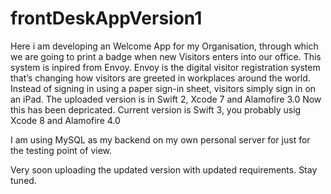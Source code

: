 # frontDeskAppVersion1
Here i am developing an Welcome App for my Organisation, through which we are going to print a badge when new Visitors enters into our office. This system is inpired from Envoy. Envoy is the digital visitor registration system that’s changing how visitors are greeted in workplaces around the world. Instead of signing in using a paper sign-in sheet, visitors simply sign in on an iPad. 
The uploaded version is in Swift 2, Xcode 7 and Alamofire 3.0 
Now this has been depricated.
Current version is Swift 3, you probably usig Xcode 8 and Alamofire 4.0

I am using MySQL as my backend on my own personal server for just for the testing point of view.

Very soon uploading the updated version with updated requirements.
Stay tuned.

